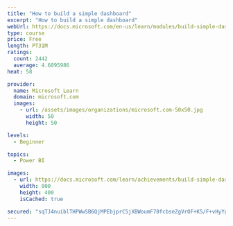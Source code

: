 ```yaml
---
title: "How to build a simple dashboard"
excerpt: "How to build a simple dashboard"
webUrl: https://docs.microsoft.com/en-us/learn/modules/build-simple-dashboard/
type: course
price: Free
length: PT31M
ratings:
  count: 2442
  average: 4.6895986
heat: 58

provider:
  name: Microsoft Learn
  domain: microsoft.com
  images:
    - url: /assets/images/organizations/microsoft.com-50x50.jpg
      width: 50
      height: 50

levels:
  - Beginner

topics:
  - Power BI

images:
  - url: https://docs.microsoft.com/learn/achievements/build-simple-dashboard-social.png
    width: 800
    height: 400
    isCached: true

secured: "sqTJ4nuiblTHPWwSB6QjMPEbjprC5jXBWoumF70fcbseZgVrOF+K5/F+vHyYgw4qgwtyBJhZ+vVHwJJVon4FopmXTCJT/5AWeCwpFWYdCQpiKQF0gxzkj4ow+/jt0WDd17sT4C7A8+BfTPGNOKnp57k6J8GSi/kxSsXEPGXMyGb4lvdZEZc7U18S2rmac2M9cu6gEaoc/fEEQVYxcM7O8GeIdIIFIt3QH4fWWW95bM5UywfuqqNidwJlOxzSIMoa7Om5+dalWltz+wfHteF+f9el1gh70SoFe2S812Bpilv0oiKy8eF+1B6NXN8Ojhw9xuZ5i4DaCs3NlwaC+XNzczBj2BOBGkL0HAmLWpZIcTw3SmjZ6sGRf5aRrbePlpFj8A1J/54ehNKKzt4VjbUfNHn/5wH8LLjmOl2AhtFqAps=;KyqomCI3oOuv+Vfuc68YLQ=="
---
```


